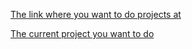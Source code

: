 [The link where you want to do projects at](https://www.projectpro.io/article/llm-project-ideas/881)


[The current project you want to do](https://www.projectpro.io/article/how-to-build-an-ai-powered-recommendation-system/1084#mcetoc_1ih801euts)